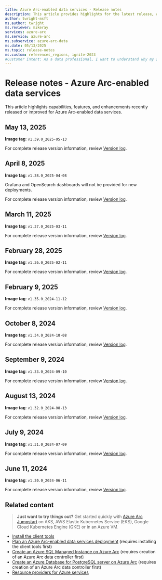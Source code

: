 ```yaml
---
title: Azure Arc-enabled data services - Release notes
description: This article provides highlights for the latest release, and a history of features introduced in previous releases.
author: twright-msft
ms.author: twright
ms.reviewer: mikeray
services: azure-arc
ms.service: azure-arc
ms.subservice: azure-arc-data
ms.date: 05/13/2025
ms.topic: release-notes
ms.custom: references_regions, ignite-2023
#Customer intent: As a data professional, I want to understand why my solutions would benefit from running with Azure Arc-enabled data services so that I can leverage the capability of the feature.
---
```


# Release notes - Azure Arc-enabled data services

This article highlights capabilities, features, and enhancements recently released or improved for Azure Arc-enabled data services.

## May 13, 2025

**Image tag**: `v1.39.0_2025-05-13`

For complete release version information, review [Version log](version-log.md#may-13-2025).

## April 8, 2025

**Image tag**: `v1.38.0_2025-04-08`

Grafana and OpenSearch dashboards will not be provided for new deployments.

For complete release version information, review [Version log](version-log.md#april-8-2025).

## March 11, 2025

**Image tag**: `v1.37.0_2025-03-11`

For complete release version information, review [Version log](version-log.md#march-11-2025).

## February 28, 2025

**Image tag**: `v1.36.0_2025-02-11`

For complete release version information, review [Version log](version-log.md#february-28-2025).

## February 9, 2025

**Image tag**: `v1.35.0_2024-11-12`

For complete release version information, review [Version log](version-log.md#february-9-2025).

## October 8, 2024

**Image tag**: `v1.34.0_2024-10-08`

For complete release version information, review [Version log](version-log.md#october-8-2024).

## September 9, 2024

**Image tag**: `v1.33.0_2024-09-10`

For complete release version information, review [Version log](version-log.md#september-9-2024). 

## August 13, 2024

**Image tag**: `v1.32.0_2024-08-13`

For complete release version information, review [Version log](version-log.md#august-13-2024). 

## July  9, 2024

**Image tag**: `v1.31.0_2024-07-09`

For complete release version information, review [Version log](version-log.md#july-9-2024). 

## June 11, 2024

**Image tag**: `v1.30.0_2024-06-11` 

For complete release version information, review [Version log](version-log.md#june-11-2024). 

## Related content

> **Just want to try things out?**
> Get started quickly with [Azure Arc Jumpstart](https://azurearcjumpstart.com/azure_arc_jumpstart/azure_arc_data) on AKS, AWS Elastic Kubernetes Service (EKS), Google Cloud Kubernetes Engine (GKE) or in an Azure VM.

- [Install the client tools](install-client-tools.md)
- [Plan an Azure Arc-enabled data services deployment](plan-azure-arc-data-services.md) (requires installing the client tools first)
- [Create an Azure SQL Managed Instance on Azure Arc](create-sql-managed-instance.md) (requires creation of an Azure Arc data controller first)
- [Create an Azure Database for PostgreSQL server on Azure Arc](create-postgresql-server.md) (requires creation of an Azure Arc data controller first)
- [Resource providers for Azure services](/azure/azure-resource-manager/management/azure-services-resource-providers)
